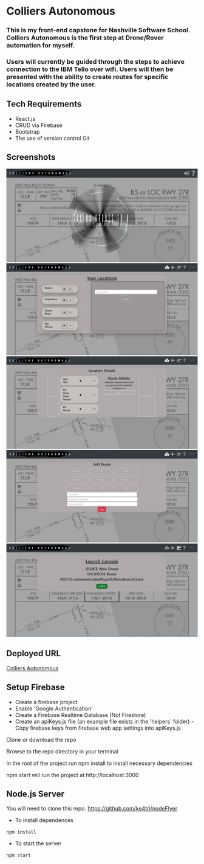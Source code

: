 # Colliers Autonomous
### This is my front-end capstone for Nashville Software School.  Colliers Autonomous is the first step at Drone/Rover automation for myself. 

### Users will currently be guided through the steps to achieve connection to the IBM Tello over wifi. Users will then be presented with the ability to create routes for specific locations created by the user. 

## Tech Requirements
  - React.js
  - CRUD via Firebase
  - Bootstrap
  - The use of version control Git
  
## Screenshots
  
 ![Landing](https://github.com/ke4tri/ColliersAutonomous/blob/master/CALand.JPG?raw=true)
 ![Landing](https://github.com/ke4tri/ColliersAutonomous/blob/master/CALocations.JPG?raw=true)
 ![Landing](https://github.com/ke4tri/ColliersAutonomous/blob/master/CALocationsDetails.JPG?raw=true)
 ![Landing](https://github.com/ke4tri/ColliersAutonomous/blob/master/CAAddRoute.JPG?raw=true)
 ![Landing](https://github.com/ke4tri/ColliersAutonomous/blob/master/CALaunchConsole.JPG?raw=true)
 
  
## Deployed URL
[Colliers Autonomous](https://capstone-44b2b.firebaseapp.com/auth)

## Setup Firebase
  - Create a firebase project
  - Enable 'Google Authentication'
  - Create a Firebase Realtime Database (Not Firestore)
  - Create an apiKeys.js file (an example file exists in the 'helpers' folder) -Copy firebase keys from firebase web app settings into apiKeys.js

Clone or download the repo

Browse to the repo directory in your terminal

In the root of the project run npm install to install necessary dependencies

npm start will run the project at http://localhost:3000

## Node.js Server

You will need to clone this repo.
https://github.com/ke4tri/nodeFlyer
  - To install dependences
```
npm install
```

 - To start the server
```
npm start
```
